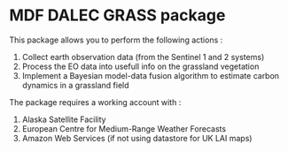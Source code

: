 # MDF DALEC GRASS package 

This package allows you to perform the following actions : 

1. Collect earth observation data (from the Sentinel 1 and 2 systems)
2. Process the EO data into usefull info on the grassland vegetation 
3. Implement a Bayesian model-data fusion algorithm to estimate carbon dynamics in a grassland field

The package requires a working account with : 

1. Alaska Satellite Facility
2. European Centre for Medium-Range Weather Forecasts
3. Amazon Web Services (if not using datastore for UK LAI maps)






